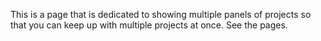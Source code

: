 This is a page that is dedicated to showing multiple panels of projects so that you can keep up with multiple projects at once.
See the pages.

<!-- ![War Room inf](./Images/WarRoom.png) -->